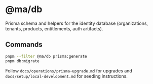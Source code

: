 # @ma/db

Prisma schema and helpers for the identity database (organizations, tenants,
products, entitlements, auth artifacts).

## Commands

```bash
pnpm --filter @ma/db prisma:generate
pnpm db:migrate
```

Follow `docs/operations/prisma-upgrade.md` for upgrades and
`docs/setup/local-development.md` for seeding instructions.
